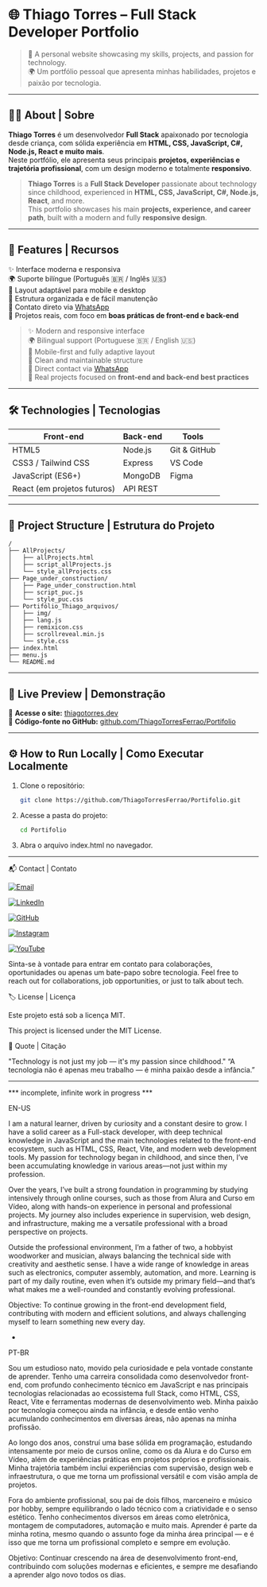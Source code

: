 # 🌐 Thiago Torres – Full Stack Developer Portfolio

> 🚀 A personal website showcasing my skills, projects, and passion for technology.  
> 🌍 Um portfólio pessoal que apresenta minhas habilidades, projetos e paixão por tecnologia.

---

## 🧑‍💻 About | Sobre

**Thiago Torres** é um desenvolvedor **Full Stack** apaixonado por tecnologia desde criança, com sólida experiência em **HTML, CSS, JavaScript, C#, Node.js, React e muito mais**.  
Neste portfólio, ele apresenta seus principais **projetos, experiências e trajetória profissional**, com um design moderno e totalmente **responsivo**.

> **Thiago Torres** is a **Full Stack Developer** passionate about technology since childhood, experienced in **HTML, CSS, JavaScript, C#, Node.js, React**, and more.  
> This portfolio showcases his main **projects, experience, and career path**, built with a modern and fully **responsive design**.

---

## 🎨 Features | Recursos

✨ Interface moderna e responsiva  
🌍 Suporte bilíngue (Português 🇧🇷 / Inglês 🇺🇸)  
📱 Layout adaptável para mobile e desktop  
🧩 Estrutura organizada e de fácil manutenção  
💬 Contato direto via [WhatsApp](https://wa.me/5535997629116?text=Hello%2C%20I%20would%20like%20to%20talk%20about%20the%20Hellforge%21)  
🧠 Projetos reais, com foco em **boas práticas de front-end e back-end**  

> ✨ Modern and responsive interface  
> 🌍 Bilingual support (Portuguese 🇧🇷 / English 🇺🇸)  
> 📱 Mobile-first and fully adaptive layout  
> 🧩 Clean and maintainable structure  
> 💬 Direct contact via [WhatsApp](https://wa.me/5535997629116?text=Hello%2C%20I%20would%20like%20to%20talk%20about%20the%20Hellforge%21)  
> 🧠 Real projects focused on **front-end and back-end best practices**

---

## 🛠️ Technologies | Tecnologias

| Front-end | Back-end | Tools |
|------------|-----------|--------|
| HTML5 | Node.js | Git & GitHub |
| CSS3 / Tailwind CSS | Express | VS Code |
| JavaScript (ES6+) | MongoDB | Figma |
| React (em projetos futuros) | API REST | |

---

## 🧩 Project Structure | Estrutura do Projeto

```text
/
├── AllProjects/
│   ├── allProjects.html
│   ├── script_allProjects.js
│   └── style_allProjects.css
├── Page_under_construction/
│   ├── Page_under_construction.html
│   ├── script_puc.js
│   └── style_puc.css
├── Portifólio_Thiago_arquivos/
│   ├── img/
│   ├── lang.js
│   ├── remixicon.css
│   ├── scrollreveal.min.js
│   └── style.css
├── index.html
├── menu.js
└── README.md

```

---

## 🚀 Live Preview | Demonstração

🔗 **Acesse o site:** [thiagotorres.dev](https://thiagotorres.dev/)  
💾 **Código-fonte no GitHub:** [github.com/ThiagoTorresFerrao/Portifolio](https://github.com/ThiagoTorresFerrao/Portifolio)

---

## ⚙️ How to Run Locally | Como Executar Localmente

1. Clone o repositório:
   ```bash
   git clone https://github.com/ThiagoTorresFerrao/Portifolio.git

2. Acesse a pasta do projeto:
    ```bash
    cd Portifolio

3. Abra o arquivo index.html no navegador.

---

📬 Contact | Contato

[![Email](https://img.shields.io/badge/Email-D14836?style=for-the-badge&logo=gmail&logoColor=white)](mailto:thiago.guitarrista@bol.com.br)

[![LinkedIn](https://img.shields.io/badge/LinkedIn-0077B5?style=for-the-badge&logo=linkedin&logoColor=white)](https://linkedin.com/in/thiagotorresferrao)

[![GitHub](https://img.shields.io/badge/GitHub-100000?style=for-the-badge&logo=github&logoColor=white)](https://github.com/ThiagoTorresFerrao)

[![Instagram](https://img.shields.io/badge/Instagram-E4405F?style=for-the-badge&logo=instagram&logoColor=white)](https://www.instagram.com/thiagotorresferrao/)

[![YouTube](https://img.shields.io/badge/YouTube-FF0000?style=for-the-badge&logo=youtube&logoColor=white)](https://www.youtube.com/@Thiago_Torres)


Sinta-se à vontade para entrar em contato para colaborações, oportunidades ou apenas um bate-papo sobre tecnologia.
Feel free to reach out for collaborations, job opportunities, or just to talk about tech.

🏷️ License | Licença

Este projeto está sob a licença MIT.

This project is licensed under the MIT License.


💬 Quote | Citação

"Technology is not just my job — it's my passion since childhood."
“A tecnologia não é apenas meu trabalho — é minha paixão desde a infância.”

---

*** incomplete, infinite work in progress ***

EN-US

I am a natural learner, driven by curiosity and a constant desire to grow. I have a solid career as a Full-stack developer, with deep technical knowledge in JavaScript and the main technologies related to the front-end ecosystem, such as HTML, CSS, React, Vite, and modern web development tools. My passion for technology began in childhood, and since then, I’ve been accumulating knowledge in various areas—not just within my profession.

Over the years, I’ve built a strong foundation in programming by studying intensively through online courses, such as those from Alura and Curso em Vídeo, along with hands-on experience in personal and professional projects. My journey also includes experience in supervision, web design, and infrastructure, making me a versatile professional with a broad perspective on projects.

Outside the professional environment, I’m a father of two, a hobbyist woodworker and musician, always balancing the technical side with creativity and aesthetic sense. I have a wide range of knowledge in areas such as electronics, computer assembly, automation, and more. Learning is part of my daily routine, even when it’s outside my primary field—and that’s what makes me a well-rounded and constantly evolving professional.

Objective: To continue growing in the front-end development field, contributing with modern and efficient solutions, and always challenging myself to learn something new every day.


-


PT-BR

Sou um estudioso nato, movido pela curiosidade e pela vontade constante de aprender. Tenho uma carreira consolidada como desenvolvedor front-end, com profundo conhecimento técnico em JavaScript e nas principais tecnologias relacionadas ao ecossistema full Stack, como HTML, CSS, React, Vite e ferramentas modernas de desenvolvimento web. Minha paixão por tecnologia começou ainda na infância, e desde então venho acumulando conhecimentos em diversas áreas, não apenas na minha profissão.

Ao longo dos anos, construí uma base sólida em programação, estudando intensamente por meio de cursos online, como os da Alura e do Curso em Vídeo, além de experiências práticas em projetos próprios e profissionais. Minha trajetória também inclui experiências com supervisão, design web e infraestrutura, o que me torna um profissional versátil e com visão ampla de projetos.

Fora do ambiente profissional, sou pai de dois filhos, marceneiro e músico por hobby, sempre equilibrando o lado técnico com a criatividade e o senso estético. Tenho conhecimentos diversos em áreas como eletrônica, montagem de computadores, automação e muito mais. Aprender é parte da minha rotina, mesmo quando o assunto foge da minha área principal — e é isso que me torna um profissional completo e sempre em evolução.

Objetivo: Continuar crescendo na área de desenvolvimento front-end, contribuindo com soluções modernas e eficientes, e sempre me desafiando a aprender algo novo todos os dias.